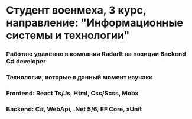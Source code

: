 <h1> Студент военмеха, 3 курс, направление: "Информационные системы и технологии"</h1>
<h3>Работаю удалённо в компании RadarIt на позиции Backend C# developer</h3>
<h3> Технологии, которые в данный момент изучаю: </h3>
<h3> Frontend: React Ts/Js, Html, Css/Scss, Mobx </h3>
<h3> Backend: C#, WebApi, .Net 5/6, EF Core, xUnit  </h3>


